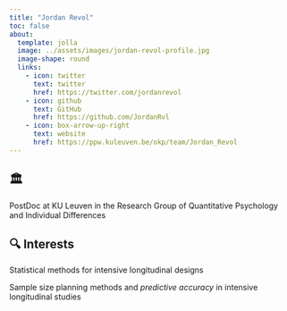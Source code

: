 ```yaml
---
title: "Jordan Revol"
toc: false
about:
  template: jolla
  image: ../assets/images/jordan-revol-profile.jpg
  image-shape: round
  links:
    - icon: twitter
      text: twitter
      href: https://twitter.com/jordanrevol
    - icon: github
      text: GitHub
      href: https://github.com/JordanRvl
    - icon: box-arrow-up-right
      text: website
      href: https://ppw.kuleuven.be/okp/team/Jordan_Revol
---
```


## 🏛️

PostDoc at KU Leuven in the Research Group of Quantitative Psychology and
Individual Differences

## 🔍 Interests

Statistical methods for intensive longitudinal designs

Sample size planning methods and *predictive accuracy* in intensive longitudinal studies
